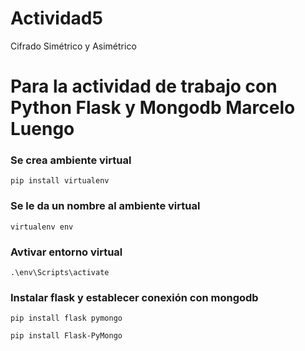 # Actividad5
Cifrado Simétrico y Asimétrico


# Para la actividad de trabajo con Python Flask y Mongodb Marcelo Luengo


### Se crea ambiente virtual


```
pip install virtualenv

```

### Se le da un nombre al ambiente virtual

```
virtualenv env

```

### Avtivar entorno virtual

```
.\env\Scripts\activate

```
### Instalar flask y establecer conexión con mongodb

```
pip install flask pymongo

```
```
pip install Flask-PyMongo
```




